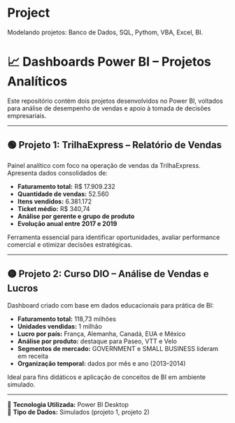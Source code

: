 # Project
Modelando projetos:
Banco de Dados, SQL, 
Pythom, 
VBA,
Excel, 
BI.


# 📈 Dashboards Power BI – Projetos Analíticos

Este repositório contém dois projetos desenvolvidos no Power BI, voltados para análise de desempenho de vendas e apoio à tomada de decisões empresariais.

---

## 🟢 Projeto 1: TrilhaExpress – Relatório de Vendas

Painel analítico com foco na operação de vendas da TrilhaExpress. Apresenta dados consolidados de:

- **Faturamento total:** R$ 17.909.232  
- **Quantidade de vendas:** 52.560  
- **Itens vendidos:** 6.381.172  
- **Ticket médio:** R$ 340,74  
- **Análise por gerente e grupo de produto**
- **Evolução anual entre 2017 e 2019**

Ferramenta essencial para identificar oportunidades, avaliar performance comercial e otimizar decisões estratégicas.

---

## 🟡 Projeto 2: Curso DIO – Análise de Vendas e Lucros

Dashboard criado com base em dados educacionais para prática de BI:

- **Faturamento total:** 118,73 milhões  
- **Unidades vendidas:** 1 milhão  
- **Lucro por país:** França, Alemanha, Canadá, EUA e México  
- **Análise por produto:** destaque para Paseo, VTT e Velo  
- **Segmentos de mercado:** GOVERNMENT e SMALL BUSINESS lideram em receita  
- **Organização temporal:** dados por mês e ano (2013–2014)  

Ideal para fins didáticos e aplicação de conceitos de BI em ambiente simulado.

---

📌 **Tecnologia Utilizada:** Power BI Desktop  
📁 **Tipo de Dados:** Simulados  (projeto 1, projeto 2)

